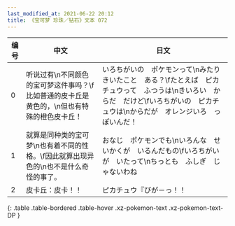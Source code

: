 ```yaml
---
last_modified_at: 2021-06-22 20:12
title: 《宝可梦 珍珠／钻石》文本 072
---
```

| 编号 | 中文 | 日文 |
| ---- | ---- | ---- |
| 0 | 听说过有\n不同颜色的宝可梦这件事吗？\f比如普通的皮卡丘是黄色的，\n但也有特殊的橙色皮卡丘！ | いろちがいの　ポケモンって\nみたり　きいたこと　ある？\fたとえば　ピカチュウって　ふつうは\nきいろい　からだ　だけど\fいろちがいの　ピカチュウは\nからだが　オレンジいろ　っぽいんだ！ |
| 1 | 就算是同种类的宝可梦\n也有着不同的性格。\f因此就算出现异色的\n也不是什么奇怪的事了。 | おなじ　ポケモンでも\nいろんな　せいかくが　いるんだもの\fいろちがいが　いたって\nちっとも　ふしぎ　じゃないわね |
| 2 | 皮卡丘：皮卡！！ | ピカチュウ『びが－っ！！ |
{: .table .table-bordered .table-hover .xz-pokemon-text .xz-pokemon-text-DP }